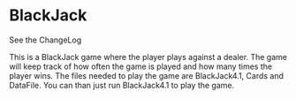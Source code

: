 # BlackJack
See the ChangeLog

This is a BlackJack game where the player plays against a dealer. 
The game will keep track of how often the game is played and how many times the player wins.
The files needed to play the game are BlackJack4.1, Cards and DataFile.
You can than just run BlackJack4.1 to play the game.
